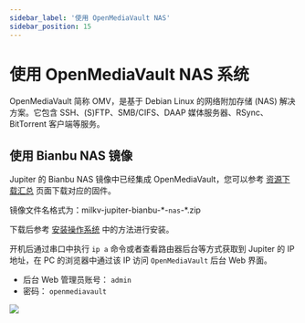 ```yaml
---
sidebar_label: '使用 OpenMediaVault NAS'
sidebar_position: 15
---
```


# 使用 OpenMediaVault NAS 系统

OpenMediaVault 简称 OMV，是基于 Debian Linux 的网络附加存储 (NAS) 解决方案。它包含 SSH、(S)FTP、SMB/CIFS、DAAP 媒体服务器、RSync、BitTorrent 客户端等服务。

## 使用 Bianbu NAS 镜像

Jupiter 的 Bianbu NAS 镜像中已经集成 OpenMediaVault，您可以参考 [资源下载汇总](https://milkv.io/zh/docs/jupiter/getting-started/resources) 页面下载对应的固件。

镜像文件名格式为：milkv-jupiter-bianbu-\*-`nas`-\*.zip

下载后参考 [安装操作系统](https://milkv.io/zh/docs/jupiter/getting-started/boot) 中的方法进行安装。

开机后通过串口中执行 `ip a` 命令或者查看路由器后台等方式获取到 Jupiter 的 IP 地址，在 PC 的浏览器中通过该 IP 访问 `OpenMediaVault` 后台 Web 界面。

  - 后台 Web 管理员账号： `admin`
  - 密码： `openmediavault`

<Image src='/docs/jupiter/jupiter-openmediavault-zh.webp' maxWidth='100%' align='left' />


